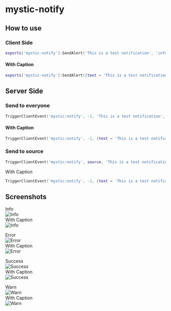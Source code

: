 # mystic-notify

##  How to use

### Client Side
```lua
exports['mystic-notify']:SendAlert('This is a test notification', 'info')
```
#### With Caption
```lua
exports['mystic-notify']:SendAlert({text = 'This is a test notification', caption = 'With a caption'}, 'info')
```

## Server Side
### Send to everyone
```lua
TriggerClientEvent('mystic:notify', -1, 'This is a test notification', 'info')
```
#### With Caption
```lua
TriggerClientEvent('mystic:notify', -1, {text = 'This is a test notification', caption = 'With a caption'}, 'info')
```
### Send to source
```lua
TriggerClientEvent('mystic:notify', source, 'This is a test notification', 'info')
```
With Caption
```lua
TriggerClientEvent('mystic:notify', -1, {text = 'This is a test notification', caption = 'With a caption'}, 'info')
```

## Screenshots
Info \
![Info](https://cdn.izmystic.gay/images/3l40vd8h.png) \
With Caption \
![Info](https://cdn.izmystic.gay/images/ax0a80qd.png)


Error \
![Error](https://cdn.izmystic.gay/images/jam0brfu.png) \
With Caption \
![Error](https://cdn.izmystic.gay/images/qht0w9gl.png)

Success \
![Success](https://cdn.izmystic.gay/images/f93ge73y.png)  \
With Caption \
![Success](https://cdn.izmystic.gay/images/aq32i4i6.png)

Warn \
![Warn](https://cdn.izmystic.gay/images/ogufepam.png)  \
With Caption \
![Warn](https://cdn.izmystic.gay/images/oeceku2g.png)
